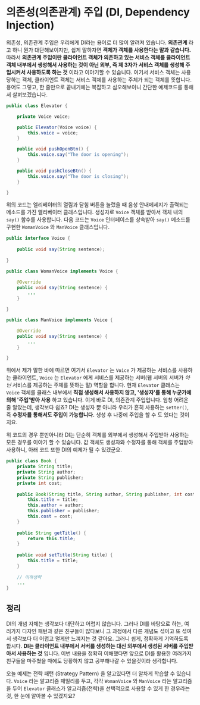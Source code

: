 # 의존성(의존관계) 주입 (DI, Dependency Injection)
의존성, 의존관계 주입은 우리에게 DI라는 용어로 더 많이 알려져 있습니다. __의존관계__ 라고 하니 뭔가 대단해보이지만, 쉽게 말하자면 __객체가 객체를 사용한다는 말과 같습니다.__ 따라서 __의존관계 주입이란 클라이언트 객체가 의존하고 있는 서비스 객체를 클라이언트 객체 내부에서 생성해서 사용하는 것이 아닌 외부, 즉 제 3자가 서비스 객체를 생성해 주입시켜서 사용하도록 하는 것__ 이라고 이야기할 수 있습니다. 여기서 서비스 객체는 사용당하는 객체, 클라이언트 객체는 서비스 객체를 사용하는 주체가 되는 객체를 뜻합니다. 용어도 그렇고, 한 줄만으로 끝내기에는 복잡하고 심오해보이니 간단한 예제코드를 통해서 살펴보겠습니다.

``` Java
public class Elevator {

    private Voice voice;

    public Elevator(Voice voice) {
        this.voice = voice;
    }

    public void pushOpenBtn() {
        this.voice.say("The door is opening");
    }

    public void pushCloseBtn() {
        this.voice.say("The door is closing");
    }

}
```

위의 코드는 엘리베이터의 열림과 닫힘 버튼을 눌렀을 때 음성 안내메세지가 출력되는 메소드를 가진 엘리베이터 클래스입니다. 생성자로 `Voice` 객체를 받아서 객체 내의 `say()` 함수를 사용합니다. 다음 코드는 `Voice` 인터페이스를 상속받아 `say()` 메소드를 구현한 `WomanVoice` 와 `ManVoice` 클래스입니다.

``` Java
public interface Voice {
    
    public void say(String sentence);
    
}

public class WomanVoice implements Voice {

    @Override
    public void say(String sentence) {
        ...
    }

}

public class ManVoice implements Voice {

    @Override
    public void say(String sentence) {
        ...
    }

}
```

위에서 제가 말한 바에 따르면 여기서 `Elevator` 는 `Voice` 가 제공하는 서비스를 사용하는 클라이언트, `Voice` 는 `Elevator` 에게 서비스를 제공하는 서버(웹 서버의 서버가 *아닌* 서비스를 제공하는 주체를 뜻하는 말) 역할을 합니다. 현재 `Elevator` 클래스는 `Voice` 객체를 클래스 내부에서 __직접 생성해서 사용하지 않고, '생성자'를 통해 누군가에 의해 '주입'받아 사용__ 하고 있습니다. 이게 바로 DI, 의존관계 주입입니다. 엄청 어려운 줄 알았는데, 생각보다 쉽죠? DI는 생성자 뿐 아니라 우리가 흔히 사용하는 `setter()`, 즉 __수정자를 통해서도 주입이 가능합니다.__ 생성 후 나중에 주입을 할 수 도 있다는 것이지요. 

위 코드의 경우 뿐만아니라 DI는 단순히 객체를 외부에서 생성해서 주입받아 사용하는 모든 경우를 이야기 할 수 있습니다. 값 객체도 생성자와 수정자를 통해 객체를 주입받아 사용하니, 아래 코드 또한 DI의 예제가 될 수 있겠군요.

``` Java
public class Book {
    private String title;
    private String author;
    private String publisher;
    private int cost;
    
    public Book(String title, String author, String publisher, int cost) {
        this.title = title;
        this.author = author;
        this.publisher = publisher;
        this.cost = cost;
    }
    
    public String getTitle() {
        return this.title;
    }
    
    public void setTitle(String title) {
        this.title = title;
    }
    
    // 이하생략
    ...
}
```

## 정리
DI의 개념 자체는 생각보다 대단하고 어렵지 않습니다. 그러나 DI를 바탕으로 하는, 여러가지 디자인 패턴과 같은 친구들이 많다보니 그 과정에서 다른 개념도 섞이고 또 섞여서 생각보다 더 어렵고 멀게만 느껴지는 것 같아요. 그러니 쉽게, 정확하게 기억하도록 합시다. __DI는 클라이언트 내부에서 서버를 생성하는 대신 외부에서 생성된 서버를 주입받아서 사용하는 것__ 입니다. 이번 내용을 정확히 이해했다면 앞으로 DI를 활용한 여러가지 친구들을 마주쳤을 때에도 당황하지 않고 공부해나갈 수 있을것이라 생각합니다. 

오늘 예제는 전략 패턴 (Strategy Pattern) 을 알고있다면 더 알차게 학습할 수 있습니다. `Voice` 라는 알고리즘 패밀리를 두고, 각각 `WomanVoice` 와 `ManVoice` 라는 알고리즘을 두어 `Elevator` 클래스가 알고리즘(전략)을 선택적으로 사용할 수 있게 한 경우라는것, 한 눈에 알아볼 수 있겠지요? 